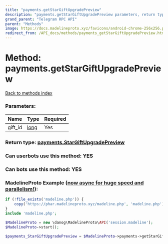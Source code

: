 ```yaml
---
title: "payments.getStarGiftUpgradePreview"
description: "payments.getStarGiftUpgradePreview parameters, return type and example"
grand_parent: "Telegram RPC API"
parent: "Methods"
image: https://docs.madelineproto.xyz/favicons/android-chrome-256x256.png
redirect_from: /API_docs/methods/payments_getStarGiftUpgradePreview.html
---
```

# Method: payments.getStarGiftUpgradePreview
[Back to methods index](index.html)



### Parameters:

| Name     |    Type       | Required |
|----------|---------------|----------|
|gift\_id|[long](/API_docs/types/long.html) | Yes|


### Return type: [payments.StarGiftUpgradePreview](/API_docs/types/payments.StarGiftUpgradePreview.html)

### Can userbots use this method: **YES**

### Can bots use this method: **YES**


### MadelineProto Example ([now async for huge speed and parallelism!](https://docs.madelineproto.xyz/docs/ASYNC.html)):


```php
if (!file_exists('madeline.php')) {
    copy('https://phar.madelineproto.xyz/madeline.php', 'madeline.php');
}
include 'madeline.php';

$MadelineProto = new \danog\MadelineProto\API('session.madeline');
$MadelineProto->start();

$payments_StarGiftUpgradePreview = $MadelineProto->payments->getStarGiftUpgradePreview(gift_id: $long, );
```

